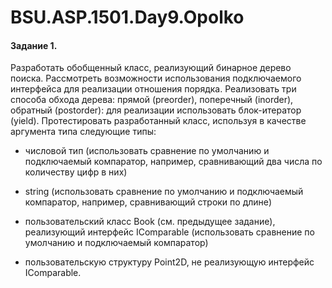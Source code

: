 # BSU.ASP.1501.Day9.Opolko

#### Задание 1.
Разработать обобщенный класс, реализующий бинарное дерево поиска. Рассмотреть возможности использования подключаемого интерфейса для реализации отношения порядка. 
Реализовать три способа обхода дерева: прямой (preorder), поперечный (inorder), обратный (postorder): для реализации использовать блок-итератор (yield). 
Протестировать разработанный класс, используя в качестве аргумента типа следующие типы:

- числовой тип (использовать сравнение по умолчанию и подключаемый компаратор, например, сравнивающий два числа по количеству цифр в них)

- string (использовать сравнение по умолчанию и подключаемый компаратор, например, сравнивающий строки по длине)

- пользовательский класс Book (см. предыдущее задание), реализующий интерфейс IComparable (использовать сравнение по умолчанию и подключаемый компаратор)
 
- пользовательскую структуру Point2D, не реализующую интерфейс IComparable.
